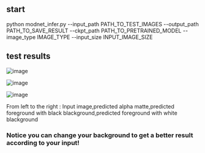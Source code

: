 ## start
python modnet_infer.py --input_path PATH_TO_TEST_IMAGES --output_path PATH_TO_SAVE_RESULT --ckpt_path PATH_TO_PRETRAINED_MODEL --image_type IMAGE_TYPE --input_size INPUT_IMAGE_SIZE

## test results

![image](https://github.com/LianShuaiLong/CV_Applications/blob/master/matting/test_results/multi_combined.png)

![image](https://github.com/LianShuaiLong/CV_Applications/blob/master/matting/test_results/Obama_combined.png)

![image](https://github.com/LianShuaiLong/CV_Applications/blob/master/matting/test_results/beauty_combined.png)

From left to the right : Input image,predicted alpha matte,predicted foreground with black blackground,predicted foreground with white blackground
### Notice you can change your background to get a better result according to your input!
